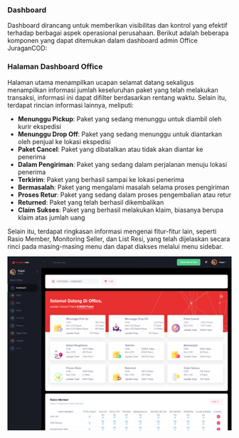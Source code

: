 ### Dashboard

Dashboard dirancang untuk memberikan visibilitas dan kontrol yang efektif terhadap berbagai aspek operasional perusahaan. Berikut adalah beberapa komponen yang dapat ditemukan dalam dashboard admin Office JuraganCOD:

### Halaman Dashboard Office

Halaman utama menampilkan ucapan selamat datang sekaligus menampilkan informasi jumlah keseluruhan paket yang telah melakukan transaksi, informasi ini dapat difilter berdasarkan rentang waktu. Selain itu, terdapat rincian informasi lainnya, meliputi:

- <b>Menunggu Pickup</b>: Paket yang sedang menunggu untuk diambil oleh kurir ekspedisi
- <b>Menunggu Drop Off</b>: Paket yang sedang menunggu untuk diantarkan oleh penjual ke lokasi ekspedisi
- <b>Paket Cancel</b>: Paket yang dibatalkan atau tidak akan diantar ke penerima
- <b>Dalam Pengiriman</b>: Paket yang sedang dalam perjalanan menuju lokasi penerima
- <b>Terkirim</b>: Paket yang berhasil sampai ke lokasi penerima
- <b>Bermasalah</b>: Paket yang mengalami masalah selama proses pengiriman
- <b>Proses Retur</b>: Paket yang sedang dalam proses pengembalian atau retur
- <b>Returned</b>: Paket yang telah berhasil dikembalikan
- <b>Claim Sukses</b>: Paket yang berhasil melakukan klaim, biasanya berupa klaim atas jumlah uang

Selain itu, terdapat ringkasan informasi mengenai fitur-fitur lain, seperti Rasio Member, Monitoring Seller, dan List Resi, yang telah dijelaskan secara rinci pada masing-masing menu dan dapat diakses melalui menu sidebar.

![image](dashboard.png)
